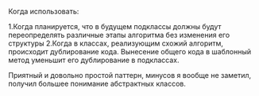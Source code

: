 Когда использовать:

   1.Когда планируется, что в будущем подклассы должны будут переопределять различные этапы алгоритма без изменения его структуры
   2.Когда в классах, реализующим схожий алгоритм, происходит дублирование кода. Вынесение общего кода в шаблонный метод уменьшит его дублирование в подклассах.
   
Приятный и довольно простой паттерн, минусов я вообще не заметил, получил большее понимание абстрактных классов.
